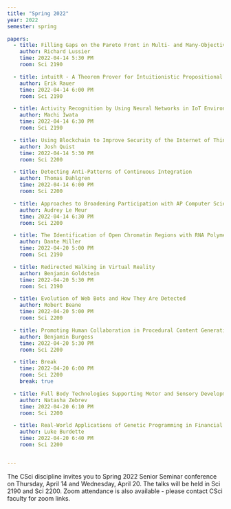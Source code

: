```yaml
---
title: "Spring 2022"
year: 2022
semester: spring

papers:
  - title: Filling Gaps on the Pareto Front in Multi- and Many-Objective Optimization
    author: Richard Lussier
    time: 2022-04-14 5:30 PM
    room: Sci 2190

  - title: intuitR - A Theorem Prover for Intuitionistic Propositional Logic
    author: Erik Rauer
    time: 2022-04-14 6:00 PM
    room: Sci 2190

  - title: Activity Recognition by Using Neural Networks in IoT Environment
    author: Machi Iwata
    time: 2022-04-14 6:30 PM
    room: Sci 2190

  - title: Using Blockchain to Improve Security of the Internet of Things
    author: Josh Quist
    time: 2022-04-14 5:30 PM
    room: Sci 2200

  - title: Detecting Anti-Patterns of Continuous Integration
    author: Thomas Dahlgren
    time: 2022-04-14 6:00 PM
    room: Sci 2200

  - title: Approaches to Broadening Participation with AP Computer Science Principles
    author: Audrey Le Meur
    time: 2022-04-14 6:30 PM
    room: Sci 2200

  - title: The Identification of Open Chromatin Regions with RNA Polymerase Activity
    author: Dante Miller
    time: 2022-04-20 5:00 PM
    room: Sci 2190

  - title: Redirected Walking in Virtual Reality
    author: Benjamin Goldstein
    time: 2022-04-20 5:30 PM
    room: Sci 2190

  - title: Evolution of Web Bots and How They Are Detected
    author: Robert Beane
    time: 2022-04-20 5:00 PM
    room: Sci 2200

  - title: Promoting Human Collaboration in Procedural Content Generation Tools for Game Development
    author: Benjamin Burgess
    time: 2022-04-20 5:30 PM
    room: Sci 2200

  - title: Break
    time: 2022-04-20 6:00 PM
    room: Sci 2200
    break: true

  - title: Full Body Technologies Supporting Motor and Sensory Development in Children
    author: Natasha Zebrev
    time: 2022-04-20 6:10 PM
    room: Sci 2200

  - title: Real-World Applications of Genetic Programming in Financial Trading
    author: Luke Burdette
    time: 2022-04-20 6:40 PM
    room: Sci 2200


---
```


The CSci discipline invites you to Spring 2022 Senior Seminar conference on
Thursday, April 14 and Wednesday, April 20.
The talks will be held in Sci 2190 and Sci 2200. 
Zoom attendance is also available - please contact CSci faculty for zoom links.  







